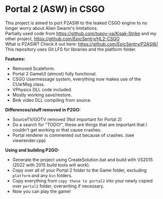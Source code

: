 # Portal 2 (ASW) in CSGO

This project is aimed to port P2ASW to the leaked CSGO engine to no longer worry about Alien Swarm's limitations.<br>
Partially used code from https://github.com/tupoy-ya/Kisak-Strike and my other project, https://github.com/EpicSentry/HL2-CSGO<br>
What is P2ASW? Check it out here: https://github.com/EpicSentry/P2ASW/<br>
This repository uses Git LFS for libraries and the platform folder.<br>

**Features:**
- Removed Scaleform.
- Portal 2 GameUI (almost) fully functional.
- CSGO Usermessage system, everything now makes use of the CUsrMsg class.
- VPhysics DLL code included.
- Mostly working save/restore.
- Bink video DLL compiling from source.

**Differences/stuff removed in P2GO:**<br>
- SourceTV/GOTV removed (Not important for Portal 2)<br>
- Do a search for "TODO!", these are things that are important that I couldn't get working or that cause crashes.
- Portal renderer is commented out because of crashes. (see viewrender.cpp)

**Using and building P2GO:**
- Generate the project using CreateSolution.bat and build with VS2015 (2022 with 2015 build tools will work).<br>
- Copy over all of your Portal 2 folder to the Game folder, excluding `platform` and any `bin` folders.<br>
- Copy everything from `copy these to portal2` into your newly copied over `portal2` folder, overwriting if necessary.<br>
- Now you can play the game!<br>
